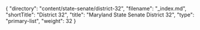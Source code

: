 {
  "directory": "content/state-senate/district-32",
  "filename": "_index.md",
  "shortTitle": "District 32",
  "title": "Maryland State Senate District 32",
  "type": "primary-list",
  "weight": 32
}
